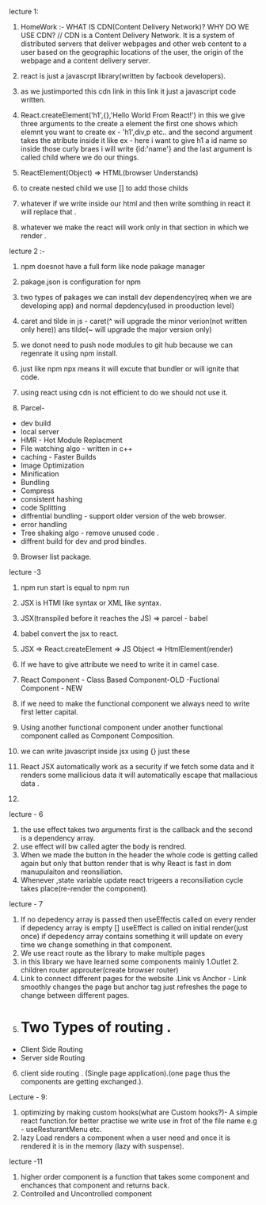 <!-- Notes  -->
lecture 1:
1. HomeWork :- WHAT IS CDN(Content Delivery Network)? WHY DO WE USE CDN?
    // CDN is a Content Delivery Network. It is a system of distributed servers that deliver webpages and other web content to a user based on the geographic locations of the user, the origin of the webpage and a content delivery server. 

2. react is just  a javascrpt library(written by facbook developers).

3. as we justimported this cdn link in this link it just a javascript code written.

4. React.createElement('h1',{},'Hello World From React!') in this we give three arguments to the create a element the first one shows which elemnt you want to create ex - 'h1',div,p etc..  and the second argument takes the atribute inside it like ex - here i want to give h1  a id name so inside those curly braes i will write {id:'name'} and the last argument is called child where we do our things.

5. ReactElement(Object) => HTML(browser Understands)

6. to create nested child we use [] to add those childs

7. whatever if we write inside our html and then write somthing in react it will replace that .

8. whatever we make the react will work only in that section in which we render .

lecture 2 :-
 1. npm doesnot have a full form like node pakage manager

2. pakage.json is configuration for npm

3. two types of pakages we can install dev dependency(req when we are developing app) and normal depdency(used in prooduction level)

4. caret and tilde in js - caret(^ will upgrade the minor verion(not written only here)) ans tilde(~ will upgrade the major version only)

5. we donot need to push node modules to git hub because we can regenrate it using npm install.

6. just like npm npx means it will excute that bundler or will ignite that code.

7. using react using cdn is not efficient to do we should not use it.

8. Parcel-
- dev build 
- local server
- HMR - Hot Module Replacment
- File watching algo - written in c++
- caching - Faster Builds
- Image Optimization
- Minification
- Bundling
- Compress
- consistent hashing 
- code Splitting 
- diffrential bundling  - support older version of the web browser.
- error handling
- Tree shaking algo - remove unused code .
- diffrent build for dev and prod bindles.

9. Browser list package.

lecture -3
1. npm run start is equal to npm run 
2. JSX is HTMl like syntax or XML like syntax.
3. JSX(transpiled before it reaches the JS) => parcel - babel
4. babel convert the jsx to react.
5. JSX => React.createElement => JS Object => HtmlElement(render)
6. If we have to give attribute we need to write it in camel case.
8. React Component - Class Based Component-OLD
                    -Fuctional Component - NEW

9. if we need to make the functional component we always need to write first letter capital.
10. Using another functional component under another functional component called as Component Composition.
11. we can write javascript inside jsx using {} just these
12. React JSX automatically work as a security if we fetch some data and it renders some mallicious data it will automatically escape that mallacious data .
13. 

lecture - 6

1. the use effect takes two arguments first is the callback and  the second is a dependency array.
2. use effect will bw called agter the body is rendred.
3. When we made the button in the header the whole code is getting called again but only that button render that is why React is  fast in dom manupulaiton and reonsiliation.
4. Whenever ,state variable update react trigeers a reconsiliation cycle takes place(re-render the component).
  
lecture - 7
1. If no depedency array is passed then useEffectis called on every render if depedency array is empty [] useEffect is called on initial render(just once)
if depedency array contains something it will update on every time we change something in that component.
2. We use react route as the library to make multiple pages 
3. in this library we have learned some components mainly 1.Outlet 2. children router approuter(create browser router)
4. Link to connect different pages for the website .Link vs Anchor  - Link smoothly changes the page but anchor tag just refreshes the page to change between different pages.
5. # Two Types of routing .
- Client Side Routing
- Server side Routing
6. client side routing . (Single page application).(one page thus the components are getting exchanged.).
 
 Lecture - 9:
 1. optimizing by making custom hooks(what are Custom hooks?)- A simple react function.for better practise we write use in frot of the file name e.g - useResturantMenu etc.
 2.  lazy Load renders a component when a user need and once it is rendered it is in the memory (lazy with suspense).

 lecture -11
 1. higher order component is a function that takes some component and enchances that component and returns back.
 2. Controlled and Uncontrolled component  